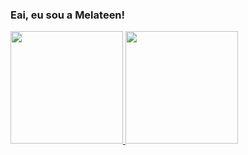 ### Eai, eu sou a Melateen!

<div>
  <a href="https://github.com/melateen">
  <img height="180em" src="https://github-readme-stats.vercel.app/api?username=melateen&show_icons=true&theme=dracula&include_all_commits=true&count_private=true"/>
  <img height="180em" src="https://github-readme-stats.vercel.app/api/top-langs/?username=melateen&layout=compact&langs_count=7&theme=dracula"/>
</div>
